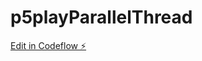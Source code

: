 # p5playParallelThread

[Edit in Codeflow ⚡️](https://stackblitz.com/~/github.com/amami-harhid/p5playParallelThread)